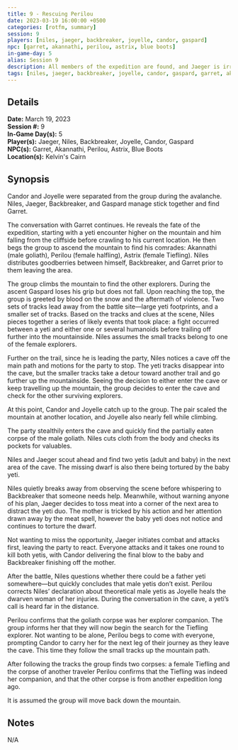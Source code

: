 ```yaml
---
title: 9 - Rescuing Perilou
date: 2023-03-19 16:00:00 +0500
categories: [rotfm, summary]
session: 9
players: [niles, jaeger, backbreaker, joyelle, candor, gaspard]
npc: [garret, akannathi, perilou, astrix, blue boots]
in-game-day: 5
alias: Session 9
description: All members of the expedition are found, and Jaeger is irresponsible.
tags: [niles, jaeger, backbreaker, joyelle, candor, gaspard, garret, akannathi, perilou, astrix, blue boots]
---
```


## Details

**Date:** March 19, 2023 <br>
**Session #:** 9 <br>
**In-Game Day(s):** 5 <br>
**Player(s):** Jaeger, Niles, Backbreaker, Joyelle, Candor, Gaspard <br>
**NPC(s):** Garret, Akannathi, Perilou, Astrix, Blue Boots <br>
**Location(s):** Kelvin's Cairn

## Synopsis
Candor and Joyelle were separated from the group during the avalanche. Niles, Jaeger, Backbreaker, and Gaspard manage stick together and find Garret.

The conversation with Garret continues. He reveals the fate of the expedition, starting with a yeti encounter higher on the mountain and him falling from the cliffside before crawling to his current location. He then begs the group to ascend the mountain to find his comrades: Akannathi (male goliath), Perilou (female halfling), Astrix (female Tiefling). Niles distributes goodberries between himself, Backbreaker, and Garret prior to them leaving the area.

The group climbs the mountain to find the other explorers. During the ascent Gaspard loses his grip but does not fall. Upon reaching the top, the group is greeted by blood on the snow and the aftermath of violence. Two sets of tracks lead away from the battle site—large yeti footprints, and a smaller set of tracks. Based on the tracks and clues at the scene, Niles pieces together a series of likely events that took place: a fight occurred between a yeti and either one or several humanoids before trailing off further into the mountainside. Niles assumes the small tracks belong to one of the female explorers.

Further on the trail, since he is leading the party, Niles notices a cave off the main path and motions for the party to stop. The yeti tracks disappear into the cave, but the smaller tracks take a detour toward another trail and go further up the mountainside. Seeing the decision to either enter the cave or keep travelling up the mountain, the group decides to enter the cave and check for the other surviving explorers.

At this point, Candor and Joyelle catch up to the group. The pair scaled the mountain at another location, and Joyelle also nearly fell while climbing.

The party stealthily enters the cave and quickly find the partially eaten corpse of the male goliath. Niles cuts cloth from the body and checks its pockets for valuables.

Niles and Jaeger scout ahead and find two yetis (adult and baby) in the next area of the cave. The missing dwarf is also there being tortured by the baby yeti.

Niles quietly breaks away from observing the scene before whispering to Backbreaker that someone needs help. Meanwhile, without warning anyone of his plan, Jaeger decides to toss meat into a corner of the next area to distract the yeti duo. The mother is tricked by his action and her attention drawn away by the meat spell, however the baby yeti does not notice and continues to torture the dwarf.

Not wanting to miss the opportunity, Jaeger initiates combat and attacks first, leaving the party to react. Everyone attacks and it takes one round to kill both yetis, with Candor delivering the final blow to the baby and Backbreaker finishing off the mother.

After the battle, Niles questions whether there could be a father yeti somewhere—but quickly concludes that male yetis don’t exist. Perilou corrects Niles’ declaration about theoretical male yetis as Joyelle heals the dwarven woman of her injuries. During the conversation in the cave, a yeti’s call is heard far in the distance.

Perilou confirms that the goliath corpse was her explorer companion. The group informs her that they will now begin the search for the Tiefling explorer. Not wanting to be alone, Perilou begs to come with everyone, prompting Candor to carry her for the next leg of their journey as they leave the cave. This time they follow the small tracks up the mountain path.

After following the tracks the group finds two corpses: a female Tiefling and the corpse of another traveler Perilou confirms that the Tiefling was indeed her companion, and that the other corpse is from another expedition long ago.

It is assumed the group will move back down the mountain.

## Notes
N/A